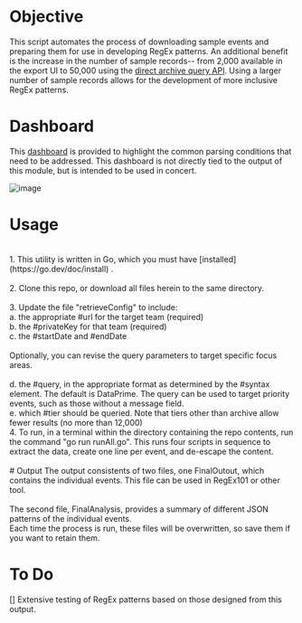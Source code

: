 
# Objective
This script automates the process of downloading sample events and preparing them for use in developing RegEx patterns. An additional benefit is the increase in the number of sample records-- from 2,000 available in the export UI to 50,000 using the [direct archive query API](https://coralogix.com/docs/direct-query-http-api/). Using a larger number of sample records allows for the development of more inclusive RegEx patterns.

# Dashboard
This [dashboard](https://onlineboutique.coralogix.com/#/dashboards/4SCEP7oosPIhxdgSiwyn3) is provided to highlight the common parsing conditions that need to be addressed. This dashboard is not directly tied to the output of this module, but is intended to be used in concert.

![image](https://private-user-images.githubusercontent.com/125903661/305536674-cf1652a1-809d-431e-9765-b73964ad584e.png?jwt=eyJhbGciOiJIUzI1NiIsInR5cCI6IkpXVCJ9.eyJpc3MiOiJnaXRodWIuY29tIiwiYXVkIjoicmF3LmdpdGh1YnVzZXJjb250ZW50LmNvbSIsImtleSI6ImtleTUiLCJleHAiOjE3MDgxMTIwNzgsIm5iZiI6MTcwODExMTc3OCwicGF0aCI6Ii8xMjU5MDM2NjEvMzA1NTM2Njc0LWNmMTY1MmExLTgwOWQtNDMxZS05NzY1LWI3Mzk2NGFkNTg0ZS5wbmc_WC1BbXotQWxnb3JpdGhtPUFXUzQtSE1BQy1TSEEyNTYmWC1BbXotQ3JlZGVudGlhbD1BS0lBVkNPRFlMU0E1M1BRSzRaQSUyRjIwMjQwMjE2JTJGdXMtZWFzdC0xJTJGczMlMkZhd3M0X3JlcXVlc3QmWC1BbXotRGF0ZT0yMDI0MDIxNlQxOTI5MzhaJlgtQW16LUV4cGlyZXM9MzAwJlgtQW16LVNpZ25hdHVyZT03N2Y4NTQyMWE1MjE2MGRhYTdkZDFjZmFiYWM4MzQ1OWJkYzJkMWJlMmJhNDA4MTQzMTVmMzdlZjY5NjE5NzZkJlgtQW16LVNpZ25lZEhlYWRlcnM9aG9zdCZhY3Rvcl9pZD0wJmtleV9pZD0wJnJlcG9faWQ9MCJ9._yX2S7GYANqzuQoCQnefTtTnraFLcn0BXJppTazgsuw)

# Usage
<br>
1. This utility is written in Go, which you must have [installed](https://go.dev/doc/install) .<br>
<br>
2. Clone this repo, or download all files herein to the same directory.<br>
<br>
3. Update the file "retrieveConfig" to include:<br>
  a. the appropriate #url for the target team (required)<br>
  b. the #privateKey for that team (required)<br>
  c. the #startDate and #endDate<br><br>
  Optionally, you can revise the query parameters to target specific focus areas.<br><br>
  d. the #query, in the appropriate format as determined by the #syntax element. The default is DataPrime. The query can be used to target priority events, such as those without a message field.<br>
  e. which #tier should be queried.  Note that tiers other than archive allow fewer results (no more than 12,000)<br>
4. To run, in a terminal within the directory containing the repo contents, run the command "go run runAll.go".  This runs four scripts in sequence to extract the data, create one line per event, and de-escape the content.<br>
<br>
# Output
The output consistents of two files, one FinalOutout, which contains the individual events. This file can be used in RegEx101 or other tool.<br> <br>
The second file, FinalAnalysis, provides a summary of different JSON patterns of the individual events.<br> 
Each time the process is run, these files will be overwritten, so save them if you want to retain them. <br>

# To Do
[] Extensive testing of RegEx patterns based on those designed from this output.<br>
